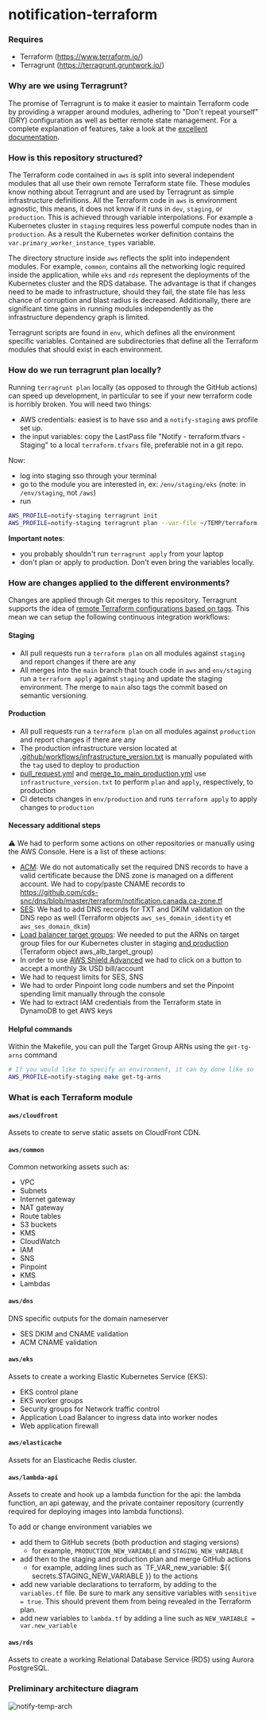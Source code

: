 # notification-terraform

### Requires

- Terraform (https://www.terraform.io/)
- Terragrunt (https://terragrunt.gruntwork.io/)

### Why are we using Terragrunt?

The promise of Terragrunt is to make it easier to  maintain Terraform code by providing a wrapper around modules, adhering to "Don't repeat yourself" (DRY) configuration as well as better remote state management. For a complete explanation of features, take a look at the [excellent documentation](https://terragrunt.gruntwork.io/docs/#features).

### How is this repository structured?

The Terraform code contained in `aws` is split into several independent modules that all use their own remote Terraform state file. These modules know nothing about Terragrunt and are used by Terragrunt as simple infrastructure definitions. All the Terraform code in `aws` is environment agnostic, this means, it does not know if it runs in `dev`, `staging`, or `production`. This is achieved through variable interpolations. For example a Kubernetes cluster in `staging` requires less powerful compute nodes than in `production`. As a result the Kubernetes worker definition contains the `var.primary_worker_instance_types` variable.

The directory structure inside `aws` reflects the split into independent modules. For example, `common`, contains all the networking logic required inside the application, while `eks` and `rds` represent the deployments of the Kubernetes cluster and the RDS database. The advantage is that if changes need to be made to infrastructure, should they fail, the state file has less chance of corruption and blast radius is decreased. Additionally, there are significant time gains in running modules independently as the infrastructure dependency graph is limited.

Terragrunt scripts are found in `env`, which defines all the environment specific variables. Contained are subdirectories that define all the Terraform modules that should exist in each environment.

### How do we run terragrunt plan locally?

Running `terragrunt plan` locally (as opposed to through the GitHub actions) can speed up development, in particular to see if your new terraform code is horribly broken. You will need two things:

- AWS credentials: easiest is to have sso and a `notify-staging` aws profile set up.
- the input variables: copy the LastPass file "Notify - terraform.tfvars - Staging" to a local `terraform.tfvars` file, preferable not in a git repo.

Now:

- log into staging sso through your terminal
- go to the module you are interested in, ex: `/env/staging/eks` (note: in `/env/staging`, not `/aws`)
- run

```sh
AWS_PROFILE=notify-staging terragrunt init
AWS_PROFILE=notify-staging terragrunt plan --var-file ~/TEMP/terraform.tfvars
```

**Important notes**:

- you probably shouldn't run `terragrunt apply` from your laptop
- don't plan or apply to production. Don't even bring the variables locally.

### How are changes applied to the different environments?

Changes are applied through Git merges to this repository. Terragrunt supports the idea of [remote Terraform configurations based on tags](https://terragrunt.gruntwork.io/docs/features/keep-your-terraform-code-dry/#remote-terraform-configurations). This mean we can setup the following continuous integration workflows:

#### Staging

- All pull requests run a `terraform plan` on all modules against `staging` and report changes if there are any
- All merges into the `main` branch that touch code in `aws` and `env/staging` run a `terraform apply` against `staging` and update the staging environment. The merge to `main` also tags the commit based on semantic versioning.

#### Production

- All pull requests run a `terraform plan` on all modules against `production` and report changes if there are any
- The production infrastructure version located at [.github/workflows/infrastructure_version.txt](.github/workflows/infrastructure_version.txt) is manually populated with the `tag` used to deploy to production
- [pull_request.yml](`.github/workflows/pull_request.yml`) and [merge_to_main_production.yml](.github/workflows/merge_to_main_production.yml) use `infrastructure_version.txt` to perform `plan` and `apply`, respectively, to production
- CI detects changes in `env/production` and runs `terraform apply` to apply changes to `production`

#### Necessary additional steps

⚠️ We had to perform some actions on other repositories or manually using the AWS Console. Here is a list of these actions:

- [ACM](https://github.com/cds-snc/notification-terraform/blob/main/aws/dns/acm.tf): We do not automatically set the required DNS records to have a valid certificate because the DNS zone is managed on a different account. We had to copy/paste CNAME records to https://github.com/cds-snc/dns/blob/master/terraform/notification.canada.ca-zone.tf 
- [SES](https://github.com/cds-snc/notification-terraform/blob/main/aws/dns/ses.tf): We had to add DNS records for TXT and DKIM validation on the DNS repo as well (Terraform objects `aws_ses_domain_identity` et `aws_ses_domain_dkim`)
- [Load balancer target groups](https://github.com/cds-snc/notification-terraform/blob/main/aws/eks/alb.tf): We needed to put the ARNs on target group files for our Kubernetes cluster in staging [and production](https://github.com/cds-snc/notification-manifests/tree/main/env/production) (Terraform object aws_alb_target_group)
- In order to use [AWS Shield Advanced](https://aws.amazon.com/shield/) we had to click on a button to accept a monthly 3k USD bill/account
- We had to request limits for SES, SNS
- We had to order Pinpoint long code numbers and set the Pinpoint spending limit manually through the console
- We had to extract IAM credentials from the Terraform state in DynamoDB to get AWS keys

#### Helpful commands

Within the Makefile, you can pull the Target Group ARNs using the `get-tg-arns` command

```sh
# If you would like to specify an environment, it can by done like so
AWS_PROFILE=notify-staging make get-tg-arns
```

### What is each Terraform module

#### `aws/cloudfront`

Assets to create to serve static assets on CloudFront CDN.

#### `aws/common`

Common networking assets such as:

- VPC
- Subnets
- Internet gateway
- NAT gateway
- Route tables
- S3 buckets
- KMS
- CloudWatch
- IAM
- SNS
- Pinpoint
- KMS
- Lambdas

#### `aws/dns`

DNS specific outputs for the domain nameserver

- SES DKIM and CNAME validation
- ACM CNAME validation

#### `aws/eks`

Assets to create a working Elastic Kubernetes Service (EKS):

- EKS control plane
- EKS worker groups
- Security groups for Network traffic control
- Application Load Balancer to ingress data into worker nodes
- Web application firewall

#### `aws/elasticache`

Assets for an Elasticache Redis cluster.

#### `aws/lambda-api`

Assets to create and hook up a lambda function for the api:  the lambda function, an api gateway, and the private container repository (currently required for deploying images into lambda functions).

To add or change environment variables we

- add them to GitHub secrets (both production and staging versions)
  - for example, `PRODUCTION_NEW_VARIABLE` and `STAGING_NEW_VARIABLE`
- add then to the staging and production plan and merge GitHub actions
  - for example, adding lines such as `TF_VAR_new_variable: ${{ secrets.STAGING_NEW_VARIABLE }} to the actions
- add new variable declarations to terraform, by adding to the `variables.tf` file. Be sure to mark any sensitive variables with `sensitive = true`. This should prevent them from being revealed in the Terraform plan.
- add new variables to `lambda.tf` by adding a line such as `NEW_VARIABLE = var.new_variable`

#### `aws/rds`

Assets to create a working Relational Database Service (RDS) using Aurora PostgreSQL.

### Preliminary architecture diagram

![notify-temp-arch](https://user-images.githubusercontent.com/867334/98271915-7083ba00-1f5e-11eb-82e1-30b188c4dfb9.png)
